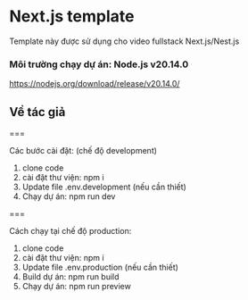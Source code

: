# Next.js template
Template này được sử dụng cho video fullstack Next.js/Nest.js 

### Môi trường chạy dự án: Node.js v20.14.0
https://nodejs.org/download/release/v20.14.0/

## Về tác giả

===

Các bước cài đặt: (chế độ development)
1. clone code
2. cài đặt thư viện: npm i
3. Update file .env.development (nếu cần thiết)
4. Chạy dự án: npm run dev

===

Cách chạy tại chế độ production:
1. clone code
2. cài đặt thư viện: npm i
3. Update file .env.production (nếu cần thiết)
4. Build dự án: npm run build
5. Chạy dự án: npm run preview

